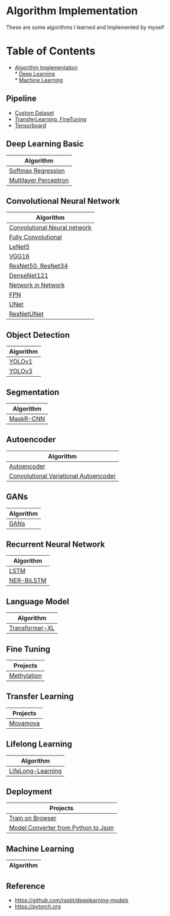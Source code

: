 # Algorithm Implementation

These are some algorithms I learned and Implemented by myself


Table of Contents
=================

* [Algorithm Implementation](#algorithm-implementation)  
      * [Deep Learning](#deep-learning)  
      * [Machine Learning](#machine-learning)  
      

## Pipeline
- [Custom Dataset](./Custom-Dataset.ipynb)
- [TransferLearning, FineTuning](./CIFAR10_TransferLearning_FineTuning.ipynb)
- [Tensorboard ](./Tensorboard.ipynb)


## Deep Learning Basic
|  Algorithm |
| --- |
|[Softmax Regression](./Softmax-Regression.ipynb)|
|[Multilayer Perceptron](./Multilayer-Perceptron.ipynb)|

## Convolutional Neural Network
| Algorithm |
| --- |
|[Convolutional Neural network](./Convolutional-Neural-network.ipynb)|
|[Fully Convolutional](./Fully-Convolutional.ipynb)|
|[LeNet5](./LeNet-5.ipynb)|
|[VGG16](./VGG16.ipynb)|
|[ResNet50, ResNet34](./ResNet.ipynb)|
|[DenseNet121](./DenseNet-121.ipynb)|
|[Network in Network](./Network-in-Network.ipynb)|
|[ FPN ](./FPN.ipynb)|
|[UNet](./UNet.ipynb)|
|[ ResNetUNet ](./ResNetUNet.ipynb)|

## Object Detection
| Algorithm |
| --- |
|[YOLOv1](./YOLOv1.ipynb)|
|[YOLOv3](./YOLOv3/YOLOv3.ipynb)|


## Segmentation 
| Algorithm |
| --- |
|[MaskR-CNN](./MaskR-CNN/MaskR-CNN.ipynb)|


## Autoencoder
|  Algorithm |
| --- |
|[Autoencoder](./Autoencoder.ipynb)|
|[ Convolutional Variational Autoencoder](./Convolutional-Variational-Autoencoder.ipynb)|


## GANs
|  Algorithm |
| --- |
|[GANs](./GANs.ipynb)|


## Recurrent Neural Network
| Algorithm |
| --- |
|[ LSTM ](./LSTM.ipynb)|
|[NER-BiLSTM](./NER-BiLSTM.ipynb)|


## Language Model
| Algorithm |
| --- |
|[Transformer-XL](./Transformer-XL.ipynb)|


## Fine Tuning
| Projects |
| --- |
|[Methylation](./Methylation)|


## Transfer Learning
| Projects |
| --- |
|[Moyamoya](./Moyamoya)|


## Lifelong Learning
|Algorithm|
| --- |
|[LifeLong-Learning](./LifeLong-Learning.ipynb)|


##  Deployment
|  Projects |
| --- |
|[Train on Browser](./Deployment/Iris-classifier)|
|[Model Converter from Python to Json](./Deployment/cats-vs-dogs)|


## Machine Learning
| Algorithm |
| --- |





## Reference
- https://github.com/rasbt/deeplearning-models
- https://pytorch.org
